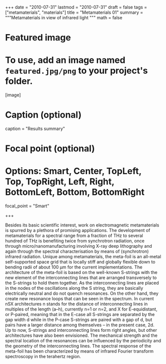 +++
date = "2010-07-31"
lastmod = "2010-07-31"
draft = false
tags = ["metamaterials", "materials"]
title = "Metamaterials 01"
summary = """Metamaterials in view of infrared light
"""
math = false

# Featured image
# To use, add an image named `featured.jpg/png` to your project's folder. 
[image]
  # Caption (optional)
  caption = "Results summary"
  
  # Focal point (optional)
  # Options: Smart, Center, TopLeft, Top, TopRight, Left, Right, BottomLeft, Bottom, BottomRight
  focal_point = "Smart"

+++

Besides its basic scientific interest, work on electromagnetic metamaterials is spurred by a plethora of promising applications. The development of metamaterials for a spectral range from a fraction of THz to several hundred of THz is benefiting twice from synchrotron radiation,
once through micro/nanomanufacturing involving X-ray deep lithography and again through the spectral characterisation by means of (synchrotron) infrared radiation. Unique among metamaterials, the meta-foil is an all-metal self-supported space grid that is locally stiff and globally flexible down to bending radii of about 100 µm for the current implementations. 
The architecture of the meta-foil is based on the well-known S-strings with the new element of the interconnecting lines that are arranged transversely to the S-strings to hold them together. As the interconnecting lines are placed in the nodes of the oscillations along the S string, they are basically electrically neutral and do not quench resonances. On the other hand, they create new resonance loops that can be seen in the spectrum. In current nSX architectures n stands for the distance of interconnecting lines in multiples of the length (a–h), currently n=1 or n=2, and X for E-equidistant, or P-paired, meaning that in the E-case all S-strings are separated by the gap width d while in the P-case S-strings are paired with a gap of d, but pairs have a larger distance among themselves – in the present case, 2d. Up to now, S-strings and interconnecting lines form right angles, but other architectures have also been envisioned.
The mechanical strength and the spectral location of the resonances can be influenced by the periodicity and the geometry of the interconnecting lines. The spectral response of the meta-foil has been characterized by means of infrared Fourier transform spectroscopy in the terahertz region.